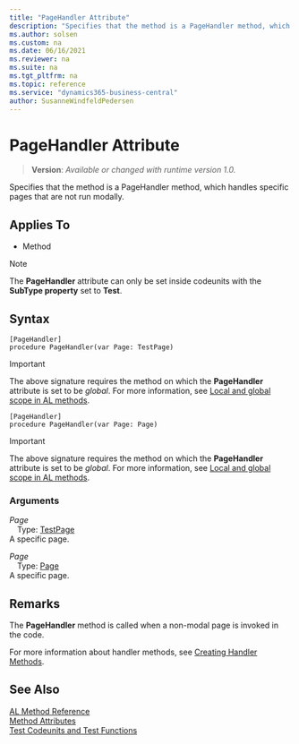 ```yaml
---
title: "PageHandler Attribute"
description: "Specifies that the method is a PageHandler method, which handles specific pages that are not run modally."
ms.author: solsen
ms.custom: na
ms.date: 06/16/2021
ms.reviewer: na
ms.suite: na
ms.tgt_pltfrm: na
ms.topic: reference
ms.service: "dynamics365-business-central"
author: SusanneWindfeldPedersen
---
```

[//]: # (START>DO_NOT_EDIT)
[//]: # (IMPORTANT:Do not edit any of the content between here and the END>DO_NOT_EDIT.)
[//]: # (Any modifications should be made in the .xml files in the ModernDev repo.)

# PageHandler Attribute
> **Version**: _Available or changed with runtime version 1.0._

Specifies that the method is a PageHandler method, which handles specific pages that are not run modally.


## Applies To

- Method

> [!NOTE]
> The **PageHandler** attribute can only be set inside codeunits with the **SubType property** set to **Test**.

## Syntax

```
[PageHandler]
procedure PageHandler(var Page: TestPage)
```
> [!IMPORTANT]
> The above signature requires the method on which the **PageHandler** attribute is set to be *global*. For more information, see [Local and global scope in AL methods](../devenv-al-methods.md%23local-and-global-scope).
```
[PageHandler]
procedure PageHandler(var Page: Page)
```
> [!IMPORTANT]
> The above signature requires the method on which the **PageHandler** attribute is set to be *global*. For more information, see [Local and global scope in AL methods](../devenv-al-methods.md%23local-and-global-scope).

### Arguments
*Page*  
&emsp;Type: [TestPage](../methods-auto/testpage/testpage-data-type.md)  
A specific page.  

*Page*  
&emsp;Type: [Page](../methods-auto/page/page-data-type.md)  
A specific page.  

[//]: # (IMPORTANT: END>DO_NOT_EDIT)

## Remarks

The **PageHandler** method is called when a non-modal page is invoked in the code. 

For more information about handler methods, see [Creating Handler Methods](../devenv-creating-handler-methods.md).

## See Also

[AL Method Reference](../methods-auto/library.md)  
[Method Attributes](devenv-method-attributes.md)  
[Test Codeunits and Test Functions](../devenv-test-codeunits-and-test-methods.md)
